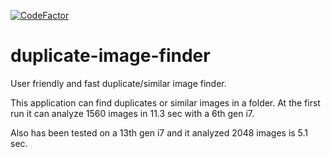 [![CodeFactor](https://www.codefactor.io/repository/github/norby99/duplicate-image-finder/badge)](https://www.codefactor.io/repository/github/norby99/duplicate-image-finder)

# duplicate-image-finder
User friendly and fast duplicate/similar image finder.

This application can find duplicates or similar images in a folder.
At the first run it can analyze 1560 images in 11.3 sec with a 6th gen i7.

Also has been tested on a 13th gen i7 and it analyzed 2048 images is 5.1 sec.
